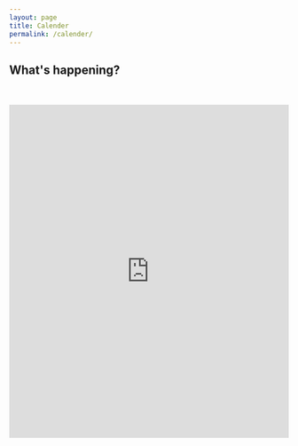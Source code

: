 ```yaml
---
layout: page
title: Calender
permalink: /calender/
---
```


## What's happening?

<div style="text-align: center; margin-top: 50px;">
  <style>
    .calendar-container {
      width: 100%;
      max-width: 552px; /* You can adjust this value to your preference */
    }

    @media (max-width: 600px) {
      .calendar-container {
        max-width: 100%;
      }
    }
  </style>
  <div class="calendar-container">
    <iframe src="https://calendar.google.com/calendar/embed?height=600&wkst=1&bgcolor=%23ffffff&ctz=America%2FNew_York&title=Oceana%20Robotics%20Team%20Calendar&src=ZWFkMWJkMmNiNWY1MTAwYzk0ZDNjMzMwYjVmYjFkZjcwNjk3YzkwODExOGM1MjNlNWY0MTI5YjE5ZjJjMmJhYkBncm91cC5jYWxlbmRhci5nb29nbGUuY29t&src=ZW4udXNhI2hvbGlkYXlAZ3JvdXAudi5jYWxlbmRhci5nb29nbGUuY29t&color=%23D50000&color=%230B8043" style="border-width: 0; width: 100%; height: 600px" frameborder="0" scrolling="no"></iframe>
  </div>
</div>

<!-- <div style="text-align: center; margin-top: 50px;">
  <iframe src="https://calendar.google.com/calendar/embed?height=600&wkst=1&bgcolor=%23ffffff&ctz=America%2FNew_York&title=Oceana%20Robotics%20Team%20Calendar&src=ZWFkMWJkMmNiNWY1MTAwYzk0ZDNjMzMwYjVmYjFkZjcwNjk3YzkwODExOGM1MjNlNWY0MTI5YjE5ZjJjMmJhYkBncm91cC5jYWxlbmRhci5nb29nbGUuY29t&src=ZW4udXNhI2hvbGlkYXlAZ3JvdXAudi5jYWxlbmRhci5nb29nbGUuY29t&color=%23D50000&color=%230B8043" style="border-width: 0; width: 552px; max-width: 100%; height: 600px" frameborder="0" scrolling="no"></iframe>
</div> -->

<!--
This is the base Jekyll theme. You can find out more info about customizing your Jekyll theme, as well as basic Jekyll usage documentation at [jekyllrb.com](https://jekyllrb.com/)

You can find the source code for Minima at GitHub:
[jekyll][jekyll-organization] /
[minima](https://github.com/jekyll/minima)

You can find the source code for Jekyll at GitHub:
[jekyll][jekyll-organization] /
[jekyll](https://github.com/jekyll/jekyll)


[jekyll-organization]: https://github.com/jekyll
-->
